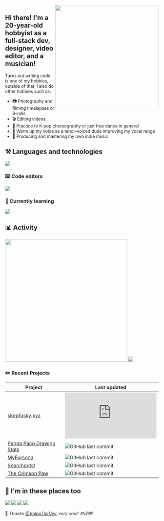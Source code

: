 <!-- Feel free to fork or copy me profile README, I don't mind! -->

<img align="right" width="340" src="https://raw.githubusercontent.com/skepfusky/skepfusky/master/comm_for_davey_g2-min.png">
<h2 align="left">Hi there! I'm a 20-year-old hobbyist as a full-stack dev, designer, video editor, and a musician!</h2>

Turns out writing code is one of my hobbies, outside of that, I also do other hobbies such as:

- 📷 Photography and filming timelapses or B-rolls
- 🎬 Editing videos
- 🕺 Practice to K-pop choreography or just free dance in general
- 🎤 Warm up my voice as a tenor-voiced dude improving my vocal range
- 🎹 Producing and mastering my own indie music

## ⚒️ Languages and technologies
![](https://skillicons.dev/icons?i=js,ts,py,tailwind,sass,vue,react,svelte,flask,fastapi,docker,figma,ps,pr,ae&perline=8)

### ⌨️ Code editors
![](https://skillicons.dev/icons?i=visualstudio,vscode,neovim,vim&perline=8)

### 🧠 Currently learning
![](https://skillicons.dev/icons?i=graphql,go,redis)

##  📊 Activity

<a href="https://github.com/anuraghazra/github-readme-stats">
  <img width="400" src="https://github-readme-stats.vercel.app/api/top-langs/?username=skepfusky&layout=compact&theme=tokyonight&langs_count=10&hide_border=true&include_all_commits=true&card_width=320">
</a>
<img src="https://spotify-recently-played-readme.vercel.app/api?user=jgvyje30t89zw4r2xy66j4u63&count=5">

### ✏️ Recent Projects

| **Project** | **Last updated** |
|---|---|
| [skepfusky.xyz](https://github.com/skepfusky/skepfusky.xyz) | ![GitHub last commit](https://img.shields.io/github/last-commit/skepfusky/skepfusky.xyz?label=%20) |
| [Panda Paco Drawing Stats](https://github.com/OpenFurs/pandapaco-art-statistics) | ![GitHub last commit](https://img.shields.io/github/last-commit/skepfusky/pacopanda-drawing-stats?label=%20) |
| [MyFursona](https://github.com/MyFursona-Project/MyFursona) | ![GitHub last commit](https://img.shields.io/github/last-commit/MyFursona-Project/MyFursona?label=%20) |
| [Searchpets!](https://github.com/OpenFurs/searchpets) | ![GitHub last commit](https://img.shields.io/github/last-commit/openfurs/searchpets?label=%20) |
| [The Crimson Paw](https://github.com/skepfusky/The-Crimson-Paw) | ![GitHub last commit](https://img.shields.io/github/last-commit/skepfusky/The-Crimson-Paw?label=%20) |

## 💜 I'm in these places too

[![](https://img.shields.io/badge/skepfusky97-%23ff0000?style=for-the-badge&logo=youtube)](https://youtube.com/skepfusky97)
[![](https://img.shields.io/badge/codefusky-%23ff0000?style=for-the-badge&logo=youtube)](https://www.youtube.com/channel/UCyATIf6yANiY5mewNjAfKvw)
[![](https://img.shields.io/badge/%40skepfuskyjs-%231DA1F2?style=for-the-badge&logoColor=white&logo=twitter)](https://twitter.com/skepfuskyjs)
[![](https://img.shields.io/badge/skepfusky%239673-%237289da?style=for-the-badge&logoColor=white&logo=discord)](https://youtu.be/ErUsk2Mm-8g)

💜 *Thanks [@VulpoTheDev](https://github.com/VulpoTheDev), very cool! 보라해!*
